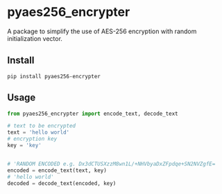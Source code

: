 # pyaes256_encrypter
A package to simplify the use of AES-256 encryption with random initialization vector.

## Install
```
pip install pyaes256-encrypter
```

## Usage
~~~python
from pyaes256_encrypter import encode_text, decode_text

# text to be encrypted
text = 'hello world'
# encryption key
key = 'key'


# 'RANDOM ENCODED e.g. Dx3dCTUSXzzM8wn1L/+NHVbyaDxZFpdqe+SN2NVZgfE=
encoded = encode_text(text, key)
# 'hello world'
decoded = decode_text(encoded, key)
~~~
